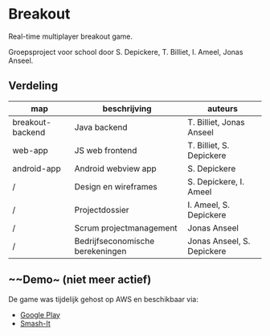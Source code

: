 # Breakout
Real-time multiplayer breakout game.

Groepsproject voor school door S. Depickere, T. Billiet, I. Ameel, Jonas Anseel.

## Verdeling
map                   |beschrijving                      |auteurs
----------------------|----------------------------------|-----------------------
breakout-backend      |Java backend                      |T. Billiet, Jonas Anseel
web-app               |JS web frontend                   |T. Billiet, S. Depickere
android-app           |Android webview app               |S. Depickere
/                     |Design en wireframes              |S. Depickere, I. Ameel
/                     |Projectdossier                    |I. Ameel, S. Depickere
/                     |Scrum projectmanagement           |Jonas Anseel
/                     |Bedrijfseconomische berekeningen  |Jonas Anseel, S. Depickere

## ~~Demo~ (niet meer actief)
De game was tijdelijk gehost op AWS en beschikbaar via:
- [Google Play](https://play.google.com/store/apps/details?id=me.smash_it.smashit)
- [Smash-It](http://www.smash-it.nu) 
